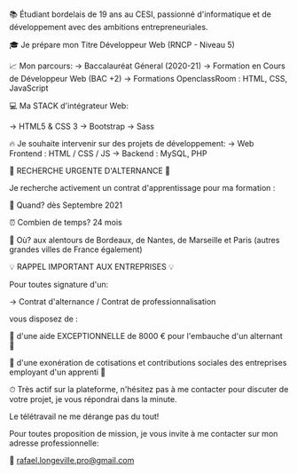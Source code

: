 📚 Étudiant bordelais de 19 ans au CESI, passionné d'informatique et de développement avec des ambitions entrepreneuriales.

🎓 Je prépare mon Titre Développeur Web (RNCP - Niveau 5)

📈 Mon parcours:
-> Baccalauréat Géneral (2020-21)
-> Formation en Cours de Développeur Web (BAC +2)
-> Formations OpenclassRoom : HTML, CSS, JavaScript

💻 Ma STACK d'intégrateur Web: 

-> HTML5 & CSS 3
-> Bootstrap
-> Sass

🔥 Je souhaite intervenir sur des projets de développement:
-> Web Frontend : HTML / CSS / JS
-> Backend : MySQL, PHP

🚨 RECHERCHE URGENTE D'ALTERNANCE 🚨

Je recherche activement un contrat d'apprentissage pour ma formation :

📆 Quand? dès Septembre 2021

⏰ Combien de temps? 24 mois

📍 Où? aux alentours de Bordeaux, de Nantes, de Marseille et Paris
(autres grandes villes de France également)


💡 RAPPEL IMPORTANT AUX ENTREPRISES 💡

Pour toutes signature d'un:

-> Contrat d'alternance / Contrat de professionnalisation

vous disposez de :

🚨 d'une aide EXCEPTIONNELLE de 8000 € pour l'embauche d'un alternant 🚨

🚨 d'une exonération de cotisations et contributions sociales des entreprises employant d'un apprenti 🚨


⏱ Très actif sur la plateforme, n'hésitez pas à me contacter pour discuter de votre projet, je vous répondrai dans la minute.

Le télétravail ne me dérange pas du tout!

Pour toutes proposition de mission, je vous invite à me contacter sur mon adresse professionnelle:

📩 rafael.longeville.pro@gmail.com


<!---
rafael-longeville/rafael-longeville is a ✨ special ✨ repository because its `README.md` (this file) appears on your GitHub profile.
You can click the Preview link to take a look at your changes.
--->
